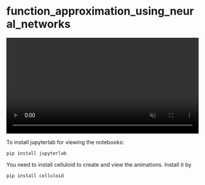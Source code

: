 # function_approximation_using_neural_networks


<video controls="controls" width="100%" autoplay loop muted>
  <source src="https://raw.githubusercontent.com/12345pnp/comp-play/gh-pages/assets/videos/neural_1d_approx/L30.mov">
</video>

To install jupyterlab for viewing the notebooks:

```
pip install jupyterlab
```

You need to install celluloid to create and view the animations. Install it by 

```
pip install celluloid
```

